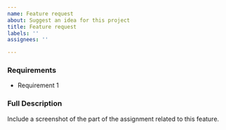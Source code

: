 ```yaml
---
name: Feature request
about: Suggest an idea for this project
title: Feature request
labels: ''
assignees: ''

---
```


### Requirements

- Requirement 1

### Full Description

Include a screenshot of the part of the assignment related to this feature.
